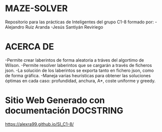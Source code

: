 # MAZE-SOLVER
Repositorio para las prácticas de Inteligentes del grupo C1-8 formado por:
  -Alejandro Ruiz Aranda 
  -Jesús Santiyán Reviriego
# ACERCA DE
  -Permite crear laberintos de forma aleatoria a tráves del algortimo de Wilson.
  -Permite resolver laberintos que se cargarán a través de ficheros json.
  -La solución de los laberintos se exporta tanto en fichero json, como de forma gráfica.
  -Maneja varias heurísticas para obtener las soluciones óptimas en cada caso: profundidad, anchura, A*, coste uniforme y greedy.
# Sitio Web Generado con documentación DOCSTRING
  https://alexra99.github.io/SI_C1-8/
